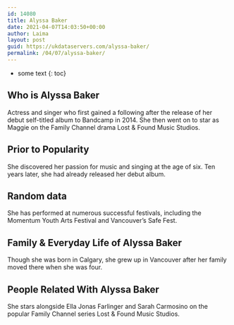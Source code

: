 ```yaml
---
id: 14080
title: Alyssa Baker
date: 2021-04-07T14:03:50+00:00
author: Laima
layout: post
guid: https://ukdataservers.com/alyssa-baker/
permalink: /04/07/alyssa-baker/
---
```


* some text
{: toc}


## Who is Alyssa Baker
                  
                  
                  
Actress and singer who first gained a following after the release of her debut self-titled album to Bandcamp in 2014. She then went on to star as Maggie on the Family Channel drama Lost & Found Music Studios.
                  
              
            
              
            
                
                
                
## Prior to Popularity
                  
                  
                  
She discovered her passion for music and singing at the age of six. Ten years later, she had already released her debut album.
                  
              
            
              
            
                
                
                
## Random data
                  
                  
                  
She has performed at numerous successful festivals, including the Momentum Youth Arts Festival and Vancouver&#8217;s Safe Fest.
                  
              
            
              
            
                
                
                
## Family & Everyday Life of Alyssa Baker
                  
                  
                  
Though she was born in Calgary, she grew up in Vancouver after her family moved there when she was four.
                  
              
            
              
            
                
                
                
## People Related With Alyssa Baker
                  
                  
                  
She stars alongside Ella Jonas Farlinger and Sarah Carmosino on the popular Family Channel series Lost & Found Music Studios.
                  
              
            
              
            
                
              
            
              
              
            
            
              
            
          
          
          